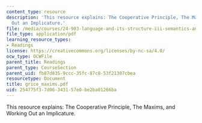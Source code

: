 ```yaml
---
content_type: resource
description: 'This resource explains: The Cooperative Principle, The Maxims, and Working
  Out an Implicature.'
file: /media/courses/24-903-language-and-its-structure-iii-semantics-and-pragmatics-spring-2005/254775f37d06343157e0be2ba01266ba_grice_maxims.pdf
file_type: application/pdf
learning_resource_types:
- Readings
license: https://creativecommons.org/licenses/by-nc-sa/4.0/
ocw_type: OCWFile
parent_title: Readings
parent_type: CourseSection
parent_uid: fb87d835-9ccc-35fc-87c8-53f21307cbea
resourcetype: Document
title: grice_maxims.pdf
uid: 254775f3-7d06-3431-57e0-be2ba01266ba
---
```

This resource explains: The Cooperative Principle, The Maxims, and Working Out an Implicature.